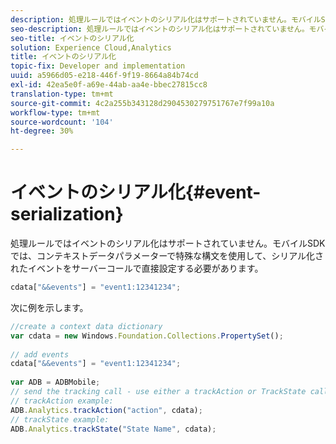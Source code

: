 ```yaml
---
description: 処理ルールではイベントのシリアル化はサポートされていません。モバイルSDKでは、コンテキストデータパラメーター内で特殊な構文を使用して、シリアル化されたイベントをサーバーコールで直接設定する必要があります。
seo-description: 処理ルールではイベントのシリアル化はサポートされていません。モバイルSDKでは、コンテキストデータパラメーター内で特殊な構文を使用して、シリアル化されたイベントをサーバーコールで直接設定する必要があります。
seo-title: イベントのシリアル化
solution: Experience Cloud,Analytics
title: イベントのシリアル化
topic-fix: Developer and implementation
uuid: a5966d05-e218-446f-9f19-8664a84b74cd
exl-id: 42ea5e0f-a69e-44ab-aa4e-bbec27815cc8
translation-type: tm+mt
source-git-commit: 4c2a255b343128d2904530279751767e7f99a10a
workflow-type: tm+mt
source-wordcount: '104'
ht-degree: 30%

---
```


# イベントのシリアル化{#event-serialization}

処理ルールではイベントのシリアル化はサポートされていません。モバイルSDKでは、コンテキストデータパラメーターで特殊な構文を使用して、シリアル化されたイベントをサーバーコールで直接設定する必要があります。

```js
cdata["&&events"] = "event1:12341234";
```

次に例を示します。

```js
//create a context data dictionary 
var cdata = new Windows.Foundation.Collections.PropertySet(); 
 
// add events 
cdata["&&events"] = "event1:12341234"; 
 
var ADB = ADBMobile; 
// send the tracking call - use either a trackAction or TrackState call. 
// trackAction example: 
ADB.Analytics.trackAction("action", cdata); 
// trackState example: 
ADB.Analytics.trackState("State Name", cdata);
```
